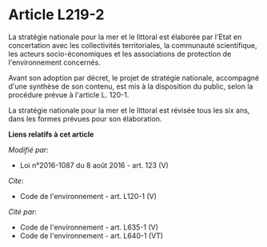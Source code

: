 # Article L219-2

La stratégie nationale pour la mer et le littoral est élaborée par l'Etat en concertation avec les collectivités
territoriales, la communauté scientifique, les acteurs socio-économiques et les associations de protection de l'environnement
concernés. 

Avant son adoption par décret, le projet de stratégie nationale, accompagné d'une synthèse de son contenu, est mis à la
disposition du public, selon la procédure prévue à l'article L. 120-1. 

La stratégie nationale pour la mer et le littoral est révisée tous les six ans, dans les formes prévues pour son élaboration.

**Liens relatifs à cet article**

_Modifié par_:

  - Loi n°2016-1087 du 8 août 2016 - art. 123 (V)

_Cite_:

  - Code de l'environnement - art. L120-1 (V)

_Cité par_:

  - Code de l'environnement - art. L635-1 (V)
  - Code de l'environnement - art. L640-1 (VT)
